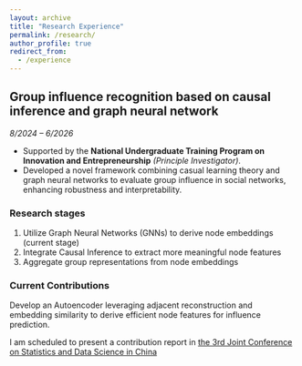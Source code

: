 ```yaml
---
layout: archive
title: "Research Experience"
permalink: /research/
author_profile: true
redirect_from:
  - /experience
---
```


## Group influence recognition based on causal inference and graph neural network  
*8/2024 – 6/2026*  
- Supported by the **National Undergraduate Training Program on Innovation and Entrepreneurship** *(Principle Investigator)*.
- Developed a novel framework combining casual learning theory and graph neural networks to evaluate group influence in social networks, enhancing robustness and interpretability.

### Research stages
1. Utilize Graph Neural Networks (GNNs) to derive node embeddings (current stage)
2. Integrate Causal Inference to extract more meaningful node features
3. Aggregate group representations from node embeddings

### Current Contributions
Develop an Autoencoder leveraging adjacent reconstruction and embedding similarity to derive efficient node features for influence prediction.


I am scheduled to present a contribution report in [the 3rd Joint Conference on Statistics and Data Science in China](https://www.jconf-sds.com/)


